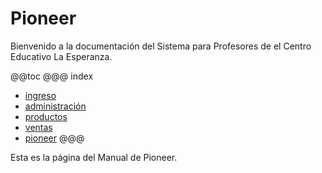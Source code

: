 # Pioneer

Bienvenido a la documentación del Sistema para Profesores
de el Centro Educativo La Esperanza.

@@toc
@@@ index
* [ingreso](ingreso/index.md)
* [administración](administracion/index.md)
* [productos](productos/index.md)
* [ventas](ventas/index.md)
* [pioneer](pioneer/index.md)
@@@

Esta es la página del Manual de Pioneer.
